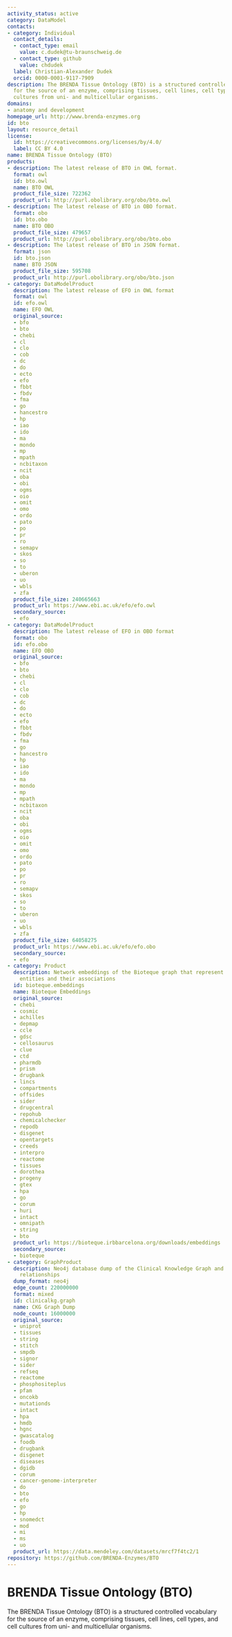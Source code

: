 ```yaml
---
activity_status: active
category: DataModel
contacts:
- category: Individual
  contact_details:
  - contact_type: email
    value: c.dudek@tu-braunschweig.de
  - contact_type: github
    value: chdudek
  label: Christian-Alexander Dudek
  orcid: 0000-0001-9117-7909
description: The BRENDA Tissue Ontology (BTO) is a structured controlled vocabulary
  for the source of an enzyme, comprising tissues, cell lines, cell types, and cell
  cultures from uni- and multicellular organisms.
domains:
- anatomy and development
homepage_url: http://www.brenda-enzymes.org
id: bto
layout: resource_detail
license:
  id: https://creativecommons.org/licenses/by/4.0/
  label: CC BY 4.0
name: BRENDA Tissue Ontology (BTO)
products:
- description: The latest release of BTO in OWL format.
  format: owl
  id: bto.owl
  name: BTO OWL
  product_file_size: 722362
  product_url: http://purl.obolibrary.org/obo/bto.owl
- description: The latest release of BTO in OBO format.
  format: obo
  id: bto.obo
  name: BTO OBO
  product_file_size: 479657
  product_url: http://purl.obolibrary.org/obo/bto.obo
- description: The latest release of BTO in JSON format.
  format: json
  id: bto.json
  name: BTO JSON
  product_file_size: 595708
  product_url: http://purl.obolibrary.org/obo/bto.json
- category: DataModelProduct
  description: The latest release of EFO in OWL format
  format: owl
  id: efo.owl
  name: EFO OWL
  original_source:
  - bfo
  - bto
  - chebi
  - cl
  - clo
  - cob
  - dc
  - do
  - ecto
  - efo
  - fbbt
  - fbdv
  - fma
  - go
  - hancestro
  - hp
  - iao
  - ido
  - ma
  - mondo
  - mp
  - mpath
  - ncbitaxon
  - ncit
  - oba
  - obi
  - ogms
  - oio
  - omit
  - omo
  - ordo
  - pato
  - po
  - pr
  - ro
  - semapv
  - skos
  - so
  - to
  - uberon
  - uo
  - wbls
  - zfa
  product_file_size: 240665663
  product_url: https://www.ebi.ac.uk/efo/efo.owl
  secondary_source:
  - efo
- category: DataModelProduct
  description: The latest release of EFO in OBO format
  format: obo
  id: efo.obo
  name: EFO OBO
  original_source:
  - bfo
  - bto
  - chebi
  - cl
  - clo
  - cob
  - dc
  - do
  - ecto
  - efo
  - fbbt
  - fbdv
  - fma
  - go
  - hancestro
  - hp
  - iao
  - ido
  - ma
  - mondo
  - mp
  - mpath
  - ncbitaxon
  - ncit
  - oba
  - obi
  - ogms
  - oio
  - omit
  - omo
  - ordo
  - pato
  - po
  - pr
  - ro
  - semapv
  - skos
  - so
  - to
  - uberon
  - uo
  - wbls
  - zfa
  product_file_size: 64058275
  product_url: https://www.ebi.ac.uk/efo/efo.obo
  secondary_source:
  - efo
- category: Product
  description: Network embeddings of the Bioteque graph that represent biological
    entities and their associations
  id: bioteque.embeddings
  name: Bioteque Embeddings
  original_source:
  - chebi
  - cosmic
  - achilles
  - depmap
  - ccle
  - gdsc
  - cellosaurus
  - clue
  - ctd
  - pharmdb
  - prism
  - drugbank
  - lincs
  - compartments
  - offsides
  - sider
  - drugcentral
  - repohub
  - chemicalchecker
  - repodb
  - disgenet
  - opentargets
  - creeds
  - interpro
  - reactome
  - tissues
  - dorothea
  - progeny
  - gtex
  - hpa
  - go
  - corum
  - huri
  - intact
  - omnipath
  - string
  - bto
  product_url: https://bioteque.irbbarcelona.org/downloads/embeddings
  secondary_source:
  - bioteque
- category: GraphProduct
  description: Neo4j database dump of the Clinical Knowledge Graph and additional
    relationships
  dump_format: neo4j
  edge_count: 220000000
  format: mixed
  id: clinicalkg.graph
  name: CKG Graph Dump
  node_count: 16000000
  original_source:
  - uniprot
  - tissues
  - string
  - stitch
  - smpdb
  - signor
  - sider
  - refseq
  - reactome
  - phosphositeplus
  - pfam
  - oncokb
  - mutationds
  - intact
  - hpa
  - hmdb
  - hgnc
  - gwascatalog
  - foodb
  - drugbank
  - disgenet
  - diseases
  - dgidb
  - corum
  - cancer-genome-interpreter
  - do
  - bto
  - efo
  - go
  - hp
  - snomedct
  - mod
  - mi
  - ms
  - uo
  product_url: https://data.mendeley.com/datasets/mrcf7f4tc2/1
repository: https://github.com/BRENDA-Enzymes/BTO
---
```

# BRENDA Tissue Ontology (BTO)

The BRENDA Tissue Ontology (BTO) is a structured controlled vocabulary for the source of an enzyme, comprising tissues, cell lines, cell types, and cell cultures from uni- and multicellular organisms.